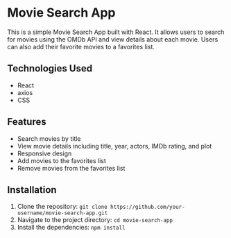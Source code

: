 # Movie Search App

This is a simple Movie Search App built with React. It allows users to search for movies using the OMDb API and view details about each movie. Users can also add their favorite movies to a favorites list.

## Technologies Used

- React
- axios
- CSS

## Features

- Search movies by title
- View movie details including title, year, actors, IMDb rating, and plot
- Responsive design
- Add movies to the favorites list
- Remove movies from the favorites list

## Installation

1. Clone the repository: `git clone https://github.com/your-username/movie-search-app.git`
2. Navigate to the project directory: `cd movie-search-app`
3. Install the dependencies: `npm install`